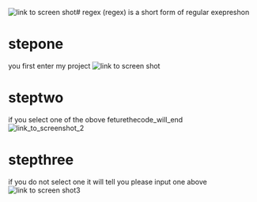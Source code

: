 
![link to screen shot](/home/malli/Documents/classroom/python/list/megaproject/regex/Screenshot.png)# regex
(regex) is a short form of regular exepreshon
# stepone
you first enter my project
![link to screen shot](/home/malli/Documents/classroom/python/list/megaproject/regex/Screenshot.png)
# steptwo
if you select one of the obove feturethecode_will_end
![link_to_screenshot_2](/home/malli/Douments/classroom/python/list/megaproject/regex/screenshot2.png)

# stepthree
if you do not select one it will tell you please input one above
![link to screen shot3](/home/malli/Documents/classroom/python/list/megaproject/regex/screanshot3.png)